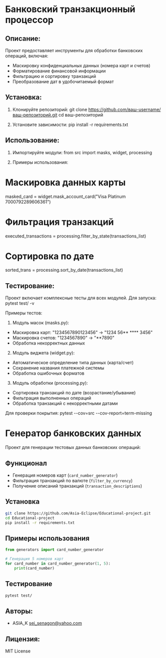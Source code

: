 # Банковский транзакционный процессор

## Описание:
Проект предоставляет инструменты для обработки банковских операций, включая:
- Маскировку конфиденциальных данных (номера карт и счетов)
- Форматирование финансовой информации
- Фильтрацию и сортировку транзакций
- Преобразование дат в удобочитаемый формат

## Установка:
1. Клонируйте репозиторий:
git clone https://github.com/ваш-username/ваш-репозиторий.git
cd ваш-репозиторий

2. Установите зависимости:
pip install -r requirements.txt

## Использование:
1. Импортируйте модули:
from src import masks, widget, processing

2. Примеры использования:
# Маскировка данных карты
masked_card = widget.mask_account_card("Visa Platinum 7000792289606361")

# Фильтрация транзакций
executed_transactions = processing.filter_by_state(transactions_list)

# Сортировка по дате
sorted_trans = processing.sort_by_date(transactions_list)

## Тестирование:
Проект включает комплексные тесты для всех модулей. Для запуска:
pytest test/ -v

Примеры тестов:
1. Модуль масок (masks.py):
- Маскировка карт: "1234567890123456" → "1234 56** **** 3456"
- Маскировка счетов: "1234567890" → "**7890"
- Обработка некорректных данных

2. Модуль виджета (widget.py):
- Автоматическое определение типа данных (карта/счет)
- Сохранение названия платежной системы
- Обработка ошибочных форматов

3. Модуль обработки (processing.py):
- Сортировка транзакций по дате (возрастание/убывание)
- Фильтрация выполненных операций
- Обработка транзакций с некорректными датами

Для проверки покрытия:
pytest --cov=src --cov-report=term-missing

# Генератор банковских данных

Проект для генерации тестовых данных банковских операций:

## Функционал
- Генерация номеров карт (`card_number_generator`)
- Фильтрация транзакций по валюте (`filter_by_currency`)
- Получение описаний транзакций (`transaction_descriptions`)

## Установка
```bash
git clone https://github.com/Asia-Eclipse/Educational-project.git
cd Educational-project
pip install -r requirements.txt
```

## Примеры использования
```python
from generators import card_number_generator

# Генерация 5 номеров карт
for card_number in card_number_generator(1, 5):
    print(card_number)
```

## Тестирование
```bash
pytest test/
```

## Авторы:
- ASIA_K <sei_senagon@yahoo.com>

## Лицензия:
MIT License